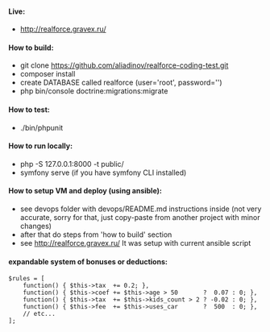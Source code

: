 #### Live:
- http://realforce.gravex.ru/

#### How to build:

- git clone https://github.com/aliadinov/realforce-coding-test.git
- composer install
- create DATABASE called realforce (user='root', password='')
- php bin/console doctrine:migrations:migrate


#### How to test:
- ./bin/phpunit

#### How to run locally:
- php -S 127.0.0.1:8000 -t public/
- symfony serve (if you have symfony CLI installed)


#### How to setup VM and deploy (using ansible):
- see devops folder with devops/README.md instructions inside (not very accurate, sorry for that, just copy-paste from another project with minor changes)
- after that do steps from 'how to build' section 
- see http://realforce.gravex.ru/ It was setup with current ansible script

#### expandable system of bonuses or deductions:
    $rules = [
        function() { $this->tax  += 0.2; },
        function() { $this->coef += $this->age > 50       ?  0.07 : 0; },
        function() { $this->tax  += $this->kids_count > 2 ? -0.02 : 0; },
        function() { $this->fee  += $this->uses_car       ?  500  : 0; },
        // etc...
    ];